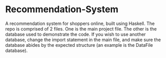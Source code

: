 # Recommendation-System
A recommendation system for shoppers online, built using Haskell. The repo is comprised of 2 files. One is the main project file. The other is the database used to demonstrate the code. If you wish to use another database, change the import statement in the main file, and make sure the database abides by the expected structure (an example is the DataFile database).
